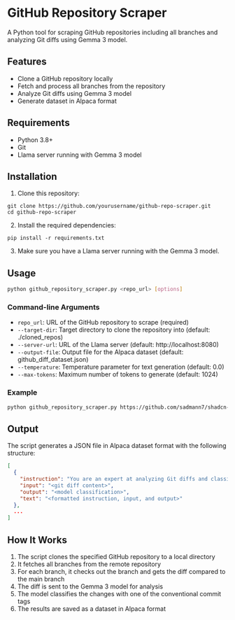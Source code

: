 # GitHub Repository Scraper

A Python tool for scraping GitHub repositories including all branches and analyzing Git diffs using Gemma 3 model.

## Features

- Clone a GitHub repository locally
- Fetch and process all branches from the repository
- Analyze Git diffs using Gemma 3 model
- Generate dataset in Alpaca format

## Requirements

- Python 3.8+
- Git
- Llama server running with Gemma 3 model

## Installation

1. Clone this repository:
```
git clone https://github.com/yourusername/github-repo-scraper.git
cd github-repo-scraper
```

2. Install the required dependencies:
```
pip install -r requirements.txt
```

3. Make sure you have a Llama server running with the Gemma 3 model.

## Usage

```bash
python github_repository_scraper.py <repo_url> [options]
```

### Command-line Arguments

- `repo_url`: URL of the GitHub repository to scrape (required)
- `--target-dir`: Target directory to clone the repository into (default: ./cloned_repos)
- `--server-url`: URL of the Llama server (default: http://localhost:8080)
- `--output-file`: Output file for the Alpaca dataset (default: github_diff_dataset.json)
- `--temperature`: Temperature parameter for text generation (default: 0.0)
- `--max-tokens`: Maximum number of tokens to generate (default: 1024)

### Example

```bash
python github_repository_scraper.py https://github.com/sadmann7/shadcn-table.git --server-url http://localhost:8080
```

## Output

The script generates a JSON file in Alpaca dataset format with the following structure:

```json
[
  {
    "instruction": "You are an expert at analyzing Git diffs and classifying changes in short, 10-15 word summaries. Read the provided Git diff and classify it with one of the following tags: feat: A new feature, fix: A bug fix, docs: Documentation only changes, style: Changes that do not affect the meaning of the code, refactor: A code change that neither fixes a bug nor adds a feature, perf: A code change that improves performance, test: Adding missing tests or correcting existing tests, build: Changes that affect the build system or external dependencies, ci: Changes to CI configuration files and scripts, chore: Other changes that don't modify src or test files. Your response should be a short 10-15 word summary starting with the tag. For example: "feat: implemented user authentication with JWT tokens". By any means, do not exceed the 15 word limit.",
    "input": "<git diff content>",
    "output": "<model classification>",
    "text": "<formatted instruction, input, and output>"
  },
  ...
]
```

## How It Works

1. The script clones the specified GitHub repository to a local directory
2. It fetches all branches from the remote repository
3. For each branch, it checks out the branch and gets the diff compared to the main branch
4. The diff is sent to the Gemma 3 model for analysis
5. The model classifies the changes with one of the conventional commit tags
6. The results are saved as a dataset in Alpaca format